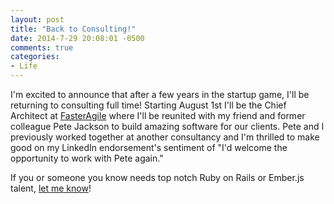 ```yaml
---
layout: post
title: "Back to Consulting!"
date: 2014-7-29 20:08:01 -0500
comments: true
categories: 
- Life
---
```


I'm excited to announce that after a few years in the startup game, I'll be returning to consulting full time! Starting August 1st I'll be the Chief Architect at [FasterAgile](http://fasteragile.com) where I'll be reunited with my friend and former colleague Pete Jackson to build amazing software for our clients. Pete and I previously worked together at another consultancy and I'm thrilled to make good on my LinkedIn endorsement's sentiment of "I'd welcome the opportunity to work with Pete again."

If you or someone you know needs top notch Ruby on Rails or Ember.js talent, [let me know](https://twitter.com/intent/tweet?screen_name=jondkinney&text=I%20need%20some%20help%20with%20Ruby%20on%20Rails%20%2F%20Ember.js!)!
